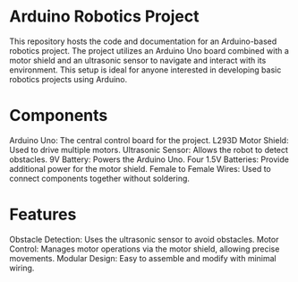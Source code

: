 # Arduino Robotics Project
This repository hosts the code and documentation for an Arduino-based robotics project. The project utilizes an Arduino Uno board combined with a motor shield and an ultrasonic sensor to navigate and interact with its environment. This setup is ideal for anyone interested in developing basic robotics projects using Arduino.
# Components
Arduino Uno: The central control board for the project.
L293D Motor Shield: Used to drive multiple motors.
Ultrasonic Sensor: Allows the robot to detect obstacles.
9V Battery: Powers the Arduino Uno.
Four 1.5V Batteries: Provide additional power for the motor shield.
Female to Female Wires: Used to connect components together without soldering.
# Features
Obstacle Detection: Uses the ultrasonic sensor to avoid obstacles.
Motor Control: Manages motor operations via the motor shield, allowing precise movements.
Modular Design: Easy to assemble and modify with minimal wiring.
